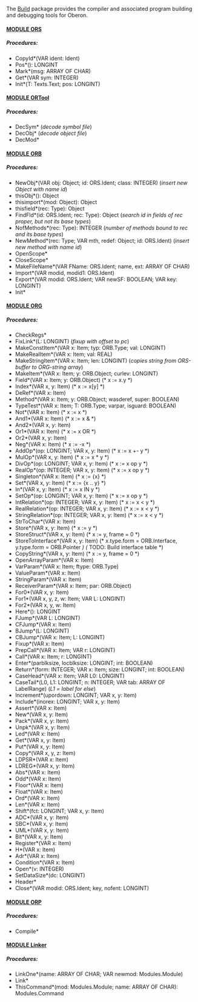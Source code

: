 The [Build](./Build/README.md) package provides the compiler and associated program building and debugging tools for Oberon.


#### [MODULE ORS](https://github.com/io-core/Build/blob/main/ORS.Mod)
##### Procedures:
* CopyId*(VAR ident: Ident)
* Pos*(): LONGINT
* Mark*(msg: ARRAY OF CHAR)
* Get*(VAR sym: INTEGER)
* Init*(T: Texts.Text; pos: LONGINT)

#### [MODULE ORTool](https://github.com/io-core/Build/blob/main/ORTool.Mod)
##### Procedures:
* DecSym*  (*decode symbol file*)
* DecObj*   (*decode object file*)
* DecMod*

#### [MODULE ORB](https://github.com/io-core/Build/blob/main/ORB.Mod)
##### Procedures:
* NewObj*(VAR obj: Object; id: ORS.Ident; class: INTEGER)  (*insert new Object with name id*)
* thisObj*(): Object
* thisimport*(mod: Object): Object
* thisfield*(rec: Type): Object
* FindFld*(id: ORS.Ident; rec: Type): Object  (*search id in fields of rec proper, but not its base types*)
* NofMethods*(rec: Type): INTEGER  (*number of methods bound to rec and its base types*)
* NewMethod*(rec: Type; VAR mth, redef: Object; id: ORS.Ident)  (*insert new method with name id*)
* OpenScope*
* CloseScope*
* MakeFileName*(VAR FName: ORS.Ident; name, ext: ARRAY OF CHAR)
* Import*(VAR modid, modid1: ORS.Ident)
* Export*(VAR modid: ORS.Ident; VAR newSF: BOOLEAN; VAR key: LONGINT)
* Init*

#### [MODULE ORG](https://github.com/io-core/Build/blob/main/ORG.Mod)
##### Procedures:
* CheckRegs*
* FixLink*(L: LONGINT) (*fixup with offset to pc*)
* MakeConstItem*(VAR x: Item; typ: ORB.Type; val: LONGINT)
* MakeRealItem*(VAR x: Item; val: REAL)
* MakeStringItem*(VAR x: Item; len: LONGINT)  (*copies string from ORS-buffer to ORG-string array*)
* MakeItem*(VAR x: Item; y: ORB.Object; curlev: LONGINT)
* Field*(VAR x: Item; y: ORB.Object)   (* x := x.y *)
* Index*(VAR x, y: Item)   (* x := x[y] *)
* DeRef*(VAR x: Item)
* Method*(VAR x: Item; y: ORB.Object; wasderef, super: BOOLEAN)
* TypeTest*(VAR x: Item; T: ORB.Type; varpar, isguard: BOOLEAN)
* Not*(VAR x: Item)   (* x :=  x *)
* And1*(VAR x: Item)   (* x := x & *)
* And2*(VAR x, y: Item)
* Or1*(VAR x: Item)   (* x := x OR *)
* Or2*(VAR x, y: Item)
* Neg*(VAR x: Item)   (* x := -x *)
* AddOp*(op: LONGINT; VAR x, y: Item)   (* x := x +- y *)
* MulOp*(VAR x, y: Item)   (* x := x * y *)
* DivOp*(op: LONGINT; VAR x, y: Item)   (* x := x op y *)
* RealOp*(op: INTEGER; VAR x, y: Item)   (* x := x op y *)
* Singleton*(VAR x: Item)  (* x := {x} *)
* Set*(VAR x, y: Item)   (* x := {x .. y} *)
* In*(VAR x, y: Item)  (* x := x IN y *)
* SetOp*(op: LONGINT; VAR x, y: Item)   (* x := x op y *)
* IntRelation*(op: INTEGER; VAR x, y: Item)   (* x := x < y *)
* RealRelation*(op: INTEGER; VAR x, y: Item)   (* x := x < y *)
* StringRelation*(op: INTEGER; VAR x, y: Item)   (* x := x < y *)
* StrToChar*(VAR x: Item)
* Store*(VAR x, y: Item) (* x := y *)
* StoreStruct*(VAR x, y: Item) (* x := y, frame = 0 *)
* StoreToInterface*(VAR x, y: Item) (* x.type.form = ORB.Interface, y.type.form = ORB.Pointer *) (* TODO: Build interface table *)
* CopyString*(VAR x, y: Item)  (* x := y, frame = 0 *) 
* OpenArrayParam*(VAR x: Item)
* VarParam*(VAR x: Item; ftype: ORB.Type)
* ValueParam*(VAR x: Item)
* StringParam*(VAR x: Item)
* ReceiverParam*(VAR x: Item; par: ORB.Object)
* For0*(VAR x, y: Item)
* For1*(VAR x, y, z, w: Item; VAR L: LONGINT)
* For2*(VAR x, y, w: Item)
* Here*(): LONGINT
* FJump*(VAR L: LONGINT)
* CFJump*(VAR x: Item)
* BJump*(L: LONGINT)
* CBJump*(VAR x: Item; L: LONGINT)
* Fixup*(VAR x: Item)
* PrepCall*(VAR x: Item; VAR r: LONGINT)
* Call*(VAR x: Item; r: LONGINT)
* Enter*(parblksize, locblksize: LONGINT; int: BOOLEAN)
* Return*(form: INTEGER; VAR x: Item; size: LONGINT; int: BOOLEAN)
* CaseHead*(VAR x: Item; VAR L0: LONGINT)
* CaseTail*(L0, L1: LONGINT; n: INTEGER; VAR tab: ARRAY OF LabelRange)  (*L1 = label for else*)
* Increment*(upordown: LONGINT; VAR x, y: Item)
* Include*(inorex: LONGINT; VAR x, y: Item)
* Assert*(VAR x: Item)
* New*(VAR x, y: Item)
* Pack*(VAR x, y: Item)
* Unpk*(VAR x, y: Item)
* Led*(VAR x: Item)
* Get*(VAR x, y: Item)
* Put*(VAR x, y: Item)
* Copy*(VAR x, y, z: Item)
* LDPSR*(VAR x: Item)
* LDREG*(VAR x, y: Item)
* Abs*(VAR x: Item)
* Odd*(VAR x: Item)
* Floor*(VAR x: Item)
* Float*(VAR x: Item)
* Ord*(VAR x: Item)
* Len*(VAR x: Item)
* Shift*(fct: LONGINT; VAR x, y: Item)
* ADC*(VAR x, y: Item)
* SBC*(VAR x, y: Item)
* UML*(VAR x, y: Item)
* Bit*(VAR x, y: Item)
* Register*(VAR x: Item)
* H*(VAR x: Item)
* Adr*(VAR x: Item)
* Condition*(VAR x: Item)
* Open*(v: INTEGER)
* SetDataSize*(dc: LONGINT)
* Header*
* Close*(VAR modid: ORS.Ident; key, nofent: LONGINT)

#### [MODULE ORP](https://github.com/io-core/Build/blob/main/ORP.Mod)
##### Procedures:
* Compile*

#### [MODULE Linker](https://github.com/io-core/Build/blob/main/Linker.Mod)
##### Procedures:
* LinkOne*(name: ARRAY OF CHAR; VAR newmod: Modules.Module)
* Link*
* ThisCommand*(mod: Modules.Module; name: ARRAY OF CHAR): Modules.Command

